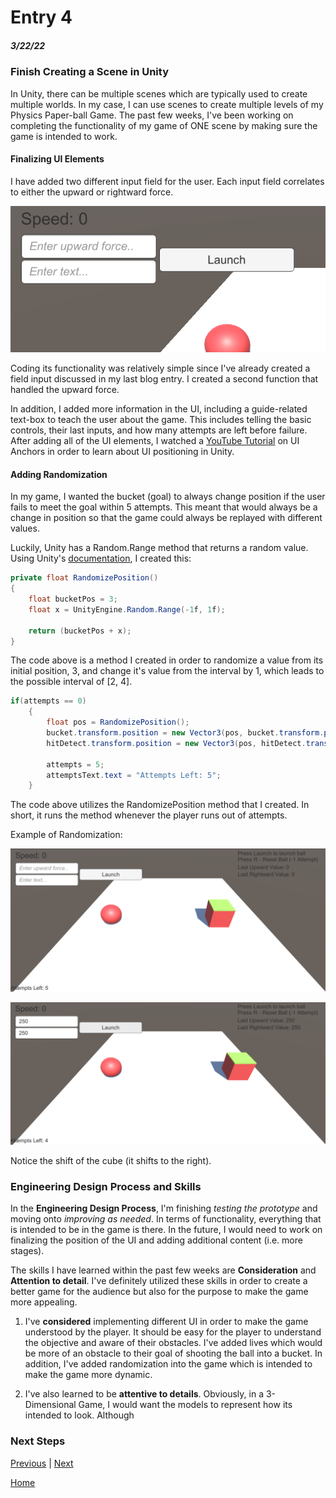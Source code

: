 # Entry 4
##### 3/22/22

### Finish Creating a Scene in Unity

In Unity, there can be multiple scenes which are typically used to create multiple worlds. In my case, I can use scenes to create multiple levels of my Physics Paper-ball Game. The past few weeks, I've been working on completing the functionality of my game of ONE scene by making sure the game is intended to work.

#### Finalizing UI Elements

I have added two different input field for the user. Each input field correlates to either the upward or rightward force.

![Screenshot 1](images/entry04-3.png)

Coding its functionality was relatively simple since I've already created a field input discussed in my last blog entry. I created a second function that handled the upward force.

In addition, I added more information in the UI, including a guide-related text-box to teach the user about the game. This includes telling the basic controls, their last inputs, and how many attempts are left before failure. After adding all of the UI elements, I watched a [YouTube Tutorial](https://www.youtube.com/watch?v=w3sMD-3OJro) on UI Anchors in order to learn about UI positioning in Unity.



#### Adding Randomization

In my game, I wanted the bucket (goal) to always change position if the user fails to meet the goal within 5 attempts. This meant that would always be a change in position so that the game could always be replayed with different values.

Luckily, Unity has a Random.Range method that returns a random value. Using Unity's [documentation](https://docs.unity3d.com/ScriptReference/Random.Range.html), I created this:

```c#
private float RandomizePosition()
{
    float bucketPos = 3;
    float x = UnityEngine.Random.Range(-1f, 1f);

    return (bucketPos + x);
}
```
The code above is a method I created in order to randomize a value from its initial position, 3, and change it's value from the interval by 1, which leads to the possible interval of [2, 4].


```c#
if(attempts == 0)
    {
        float pos = RandomizePosition();
        bucket.transform.position = new Vector3(pos, bucket.transform.position.y, bucket.transform.position.z);
        hitDetect.transform.position = new Vector3(pos, hitDetect.transform.position.y, hitDetect.transform.position.z);

        attempts = 5;
        attemptsText.text = "Attempts Left: 5";
    }

```

The code above utilizes the RandomizePosition method that I created. In short, it runs the method whenever the player runs out of attempts.

Example of Randomization:

![Screenshot 1](images/entry04-1.png)

![Screenshot 2](images/entry04-2.png)

Notice the shift of the cube (it shifts to the right).

### Engineering Design Process and Skills
In the **Engineering Design Process**, I'm finishing *testing the prototype* and moving onto *improving as needed*. In terms of functionality, everything that is intended to be in the game is there. In the future, I would need to work on finalizing the position of the UI and adding additional content (i.e. more stages).

The skills I have learned within the past few weeks are **Consideration** and **Attention to detail**. I've definitely utilized these skills in order to create a better game for the audience but also for the purpose to make the game more appealing.

1. I've **considered** implementing different UI in order to make the game understood by the player. It should be easy for the player to understand the objective and aware of their obstacles. I've added lives which would be more of an obstacle to their goal of shooting the ball into a bucket. In addition, I've added randomization into the game which is intended to make the game more dynamic.

2. I've also learned to be **attentive to details**. Obviously, in a 3-Dimensional Game, I would want the models to represent how its intended to look. Although


### Next Steps

[Previous](entry03.md) | [Next](entry05.md)

[Home](../README.md)